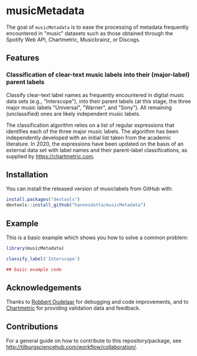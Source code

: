 # musicMetadata

<!-- badges: start -->
<!-- badges: end -->

The goal of `musicMetadata` is to ease the processing of metadata frequently encountered in "music" datasets such as those obtained through the Spotify Web API, Chartmetric, Musicbrainz, or Discogs.

## Features

### Classification of clear-text music labels into their (major-label) parent labels

Classify clear-text label names as frequently encountered in digital music data sets (e.g., "Interscope"), into their parent labels (at this stage, the three major music labels "Universal", "Warner", and "Sony"). All remaining (unclassified) ones are likely independent music labels.

The classification algorithm relies on a list of regular expressions that identifies each of the three major music labels. The algorithm has been independently developed with an initial list taken from the academic literature. In 2020, the expressions have been updated on the basis of an external data set with label names and their parent-label classifications, as supplied by https://chartmetric.com. 


## Installation

You can install the released version of musiclabels from GitHub with:

``` r
install.packages("devtools")
devtools::install_github("hannesdatta/musicMetadata")
```

## Example

This is a basic example which shows you how to solve a common problem:

``` r
library(musicMetadata)

classify_label('Interscope')

## basic example code
```

## Acknowledgements

Thanks to [Robbert Oudelaar](https://www.linkedin.com/in/robbert-oudelaar-0b397aa6) for debugging and code improvements, and to [Chartmetric](https://chartmetric.com) for providing validation data and feedback.

## Contributions

For a general guide on how to contribute to this repository/package, see http://tilburgsciencehub.com/workflow/collaboration/.

